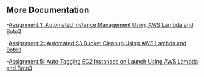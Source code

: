 ## More Documentation
-[Assignment 1: Automated Instance Management Using AWS Lambda and Boto3](EC2-Lambda/README-EC2.md)

-[Assignment 2: Automated S3 Bucket Cleanup Using AWS Lambda and Boto3](S3-Lambda/README-S3.md)

-[Assignment 5: Auto-Tagging EC2 Instances on Launch Using AWS Lambda and Boto3](AutoTag-EC2-Lambda/README.md)
